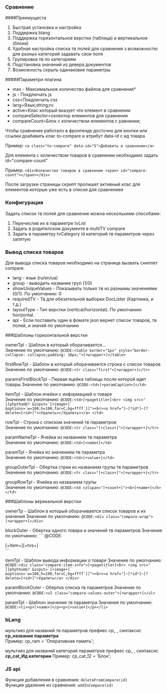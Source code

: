 ### Сравнение


####Преимущеста

1. Быстрая установка и настройка
0. Поддержка blang
0. Поддержка горизонтальное верстки (таблица) и вертикальное (блоки)
0. Удобная настройка списка тв полей для сравнения з возможностю для разных категорий задавать свои поля
0. Групировка тв по категориям
0. Подстановка значений из девера документов
0. Возможность  скрыть одинаковие параметры

#####Параметри плагина

* max - Максимальное количество файлов для сравнения* 
* js - Покдлючать js
* css=Покдлючать css
* lang=Язык;string;ru
* active=Клас который вказует что елемент в сравнении
* compareSelector=селектор елементов для сравнения
* compareCount=Блок с количеством елементов с равнении;


 

Чтобы сравнение работало в фронтенде досточно для кнопки или ссылки доабавить клас to-compare и
атрибут data-id с ид товара

Пример: ```<a class="to-compare" data-id="5">Добавить в сравнение</a>```

Для елемента с количеством товаров в сравнении необходимо задать id="compare-count"

Пример: ```<div>Количество товаров в сравнении <span> id="compare-count"></span></div> ```

После загрузки страницы скрипт пропишет активный клас для елементов которые уже есть в списке для сравнениея

### Конфигурация
Задать список тв полей для сравнение можна несколькими способами:
1. Перечислив их в параметре tvList
2. Задать в родителском документе в multiTV compare
3. Задать в параметру tvCategory id категорий тв параметров через запятую



### Вывод списка товаров
Для вывода списка товаров необходимо на странице вызвать сниппет compare.

* lang - язык (ru/en/ua)
* group - выводить название груп  (1/0)
* showUniqueValues - Показывать только тв из разнымы значениями (0/1). По умолчанию: 0 
* requiredTV - Тв для обезательной выборки DocLister (Картинка, и т.д.)
* layoutType - Тип верстки (vertical/horizontal). По умолчанию horizontal.
* api - Если поставить один в фомате json вернет список товаров, тв полей, и значей по умолчанию

###Шаблоны горизонтальной верстки

ownerTpl - Шаблон в который оборачивается...  
Значение по умолчанию: ```@CODE:<table border="1px" style="border-collapse: collapse;padding: 10px;">[+wrapper+]</table>```

firstRowTpl  - Шаблон в который оборачивается строка с список товаров  
Значение по умолчанию: ```@CODE:<tr class="first">[+wrapper+]</tr>```

paramsFirstBlockTpl - Первая яцейка таблицы после которой идет товары
Значение по умолчанию: ```@CODE:<td>[+paramCaption+]</td>```

itemTpl - Шаблон ячейки с информацией о товаре  
Значение по умолчанию: ```@CODE:<td>[+pagetitle+]<br> <img src="[[phpthumb? &input=`[+image+]` &options=`w=100,h=100,far=C,bg=ffff`]]"><br><a href="[~[*id*]~]?delete=[+id+]"><Удалить></Удалить></a> </td>```

rowTpl - Строка с списком значений тв параметров  
Значение по умолчанию: ```@CODE:<tr class="[+class+]">[+wrapper+]</tr>```

paramNameTpl - Ячейка из названием тв параметра  
Значение по умолчанию: ```@CODE:<td>[+name+]</td>```

paramTpl - Ячейка из значением тв параметра  
Значение по умолчанию: ```@CODE:<td>[+value+]</td>```

groupOuterTpl - Обертка стрки из названием групы тв параметров  
Значение по умолчанию: ```@CODE:<tr class="[+class+]">[+wrapper+]</tr>```

groupRowTpl - Ячейка из названием групы  
Значение по умолчанию: ```@CODE:<td colspan="[+count+]"><b>[+name+]</b></td>```

###Шаблоны верикальной верстки

ownerTp - Шаблон в который оборачивается список товаров и их значения
Значение по умолчанию: ```@CODE:<div class="compare-wrap">[+wrapper+]</div>```

blockOuter - Обертка одного товара и значений тв параметров
Значение по умолчанию: ````@CODE:<div class="compare-item">[+item+][+tvs+]</div>```

itemTpl - Шаблон вывода информации о товаре
Значение по умолчанию: ```@CODE:<div class="compare-item-info">[+pagetitle+]<br> <img src="[[phpthumb? &input=`[+image+]` &options=`w=100,h=100,far=C,bg=ffff`]]"><br><a href="[~[*id*]~]?delete=[+id+]">Удалить</a> </div>```

paramBlockOuter - Обертка списка тв параметров
Значение по умолчанию: ```@CODE:<ul class="compare-values-outer">[+wrapper+]</ul>```

paramTpl - Шаблон значение тв параметра
Значение по умолчанию: ```@CODE:<li><p>[+name+]</p><p>[+value+]</p></li>```



### bLang
мультияз для названий тв параметров префиес cp_ , синтаксис __cp_название параметра__  
Пример: cp_ram = 'Оперативная память';
    
мультияз для названий категорий параметров префиес cp_ , синтаксис __cp_cat_Ид категории__
Пример: cp_cat_12 = 'Блок';



### JS api
Функция добавления в сравнения: ```deleteFromCompare(id)```  
Функция удаления из сравнения: ```addInCompare(id)```  